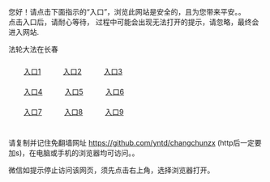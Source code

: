 您好！请点击下面指示的“入口”，浏览此网站是安全的，且为您带来平安。。 <br/>
点击入口后，请耐心等待， 过程中可能会出现无法打开的提示，请忽略，最终会进入网站. </br>

法轮大法在长春<br/>
<div style="padding:10px"><a style="margin:20px" target="_blank" href="https://d26l6spq0waidm.cloudfront.net/2Qpsp?zdidk" id="ccLink1" rel="nofollow">入口1</a> <a target="_blank" style="margin:20px" href="https://d2cpwi8v98xpsr.cloudfront.net/2Qpsp?ngyofpq" id="ccLink2" rel="nofollow">入口2</a> <a style="margin:20px" target="_blank" href="https://d1k7zl1h4c60eo.cloudfront.net/2Qpsp?fvleuokm" id="ccLink3" rel="nofollow">入口3</a></div>

<div style="padding:10px" ><a style="margin:20px" target="_blank" href="https://d26l6spq0waidm.cloudfront.net/2Qpsp?zdidk" id="ccLink4" rel="nofollow">入口4</a> <a style="margin:20px" href="https://d2cpwi8v98xpsr.cloudfront.net/2Qpsp?ngyofpq" target="_blank" id="ccLink5" rel="nofollow">入口5</a> <a style="margin:20px" href="https://d1k7zl1h4c60eo.cloudfront.net/2Qpsp?fvleuokm" target="_blank" id="ccLink6" rel="nofollow">入口6</a></div>

<div style="padding:10px"><a style="margin:20px" target="_blank" href="https://d26l6spq0waidm.cloudfront.net/2Qpsp?zdidk" id="ccLink7" rel="nofollow">入口7</a> <a style="margin:20px" href="https://d2cpwi8v98xpsr.cloudfront.net/2Qpsp?ngyofpq" target="_blank" id="ccLink8" rel="nofollow">入口8</a> <a style="margin:20px" target="_blank" href="https://d1k7zl1h4c60eo.cloudfront.net/2Qpsp?fvleuokm" id="ccLink9" rel="nofollow">入口9</a></div>

<br/>



请复制并记住免翻墙网址 https://github.com/yntd/changchunzx (http后一定要加s)，在电脑或手机的浏览器均可访问。。<br/>

微信如提示停止访问该网页，须先点击右上角，选择浏览器打开。

